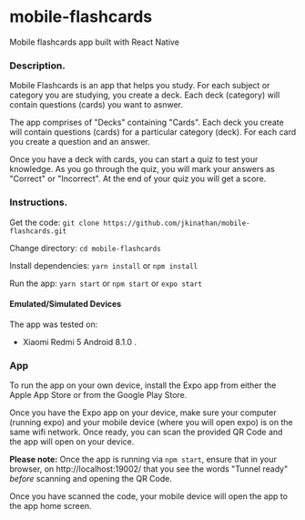 # mobile-flashcards
Mobile flashcards app built with React Native
### Description. 

Mobile Flashcards is an app that helps you study. For each subject or category you are studying, you create a deck. Each deck (category) will contain questions (cards) you want to asnwer. 

The app comprises of "Decks" containing "Cards". Each deck you create will contain questions (cards) for a particular category (deck). For each card you create a question and an answer. 

Once you have a deck with cards, you can start a quiz to test your knowledge. As you go through the quiz, you will mark your answers as "Correct" or "Incorrect". At the end of your quiz you will get a score. 

### Instructions. 

Get the code: 
`git clone https://github.com/jkinathan/mobile-flashcards.git`

Change directory: 
`cd mobile-flashcards` 

Install dependencies:
`yarn install` or `npm install`

Run the app: 
`yarn start` or `npm start` or `expo start`
#### Emulated/Simulated Devices 

The app was tested on: 

- Xiaomi Redmi 5 Android 8.1.0 .

### App 

To run the app on your own device, install the Expo app from either the Apple App Store or from the Google Play Store. 

Once you have the Expo app on  your device, make sure your computer (running expo) and your mobile device (where you will open expo) is on the same wifi network. Once ready, you can scan the provided QR Code and the app will open on your device. 

**Please note:** Once the app is running via `npm start`, ensure that in your browser, on http://localhost:19002/ that you see the words "Tunnel ready" *before* scanning and opening the QR Code. 

Once you have scanned the code, your mobile device will open the app to the app home screen. 